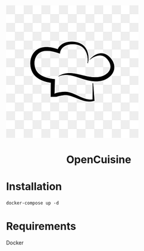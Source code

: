 ![OpenCuisine.png](https://github.com/alexmichaelkeith/OpenCuisine/blob/main/icon.jpg)
<h1 align="center">
OpenCuisine
</h1>

# Installation


```shell
docker-compose up -d
```
# Requirements
Docker
